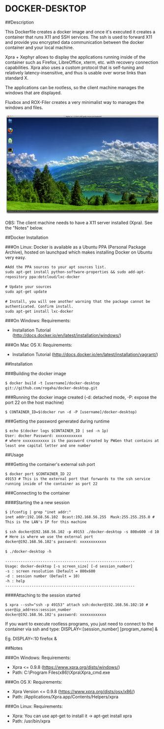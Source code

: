 DOCKER-DESKTOP
==============

##Description

This Dockerfile creates a docker image and once it's executed it creates a container that runs X11 and SSH services.
The ssh is used to forward X11 and provide you encrypted data communication between the docker container and your local machine.

Xpra + Xephyr allows to display the applications running inside of the container such as Firefox, LibreOffice, xterm, etc. with recovery connection capabilities. Xpra also uses a custom protocol that is self-tuning and relatively latency-insensitive, and thus is usable over worse links than standard X.

The applications can be rootless, so the client machine manages the windows that are displayed.

Fluxbox and ROX-Filer creates a very minimalist way to manages the windows and files. 


![Docker L](image/docker-desktop.png "Docker-Desktop")

OBS: The client machine needs to have a X11 server installed (Xpra). See the "Notes" below. 

##Docker Installation

###On Linux:
Docker is available as a Ubuntu PPA (Personal Package Archive), hosted on launchpad which makes installing Docker on Ubuntu very easy.

```
#Add the PPA sources to your apt sources list.
sudo apt-get install python-software-properties && sudo add-apt-repository ppa:dotcloud/lxc-docker
 
# Update your sources
sudo apt-get update
 
# Install, you will see another warning that the package cannot be authenticated. Confirm install.
sudo apt-get install lxc-docker
```
###On Windows:
Requirements:
- Installation Tutorial (http://docs.docker.io/en/latest/installation/windows/)

###On Mac OS X:
Requirements:
- Installation Tutorial (http://docs.docker.io/en/latest/installation/vagrant/)

##Installation


###Building the docker image

```
$ docker build -t [username]/docker-desktop git://github.com/rogaha/docker-desktop.git
```

###Running the docker image created (-d: detached mode, -P: expose the port 22 on the host machine)

```
$ CONTAINER_ID=$(docker run -d -P [username]/docker-desktop)
```

###Getting the password generated during runtime

```
$ echo $(docker logs $CONTAINER_ID | sed -n 1p)
User: docker Password: xxxxxxxxxxxx
# where xxxxxxxxxxxx is the password created by PWGen that contains at least one capital letter and one number
```

##Usage

###Getting the container's external ssh port 

```
$ docker port $CONTAINER_ID 22
49153 # This is the external port that forwards to the ssh service running inside of the container as port 22
```

###Connecting to the container 

####Starting the a new session 

```
$ ifconfig | grep "inet addr:" 
inet addr:192.168.56.102  Bcast:192.168.56.255  Mask:255.255.255.0 # This is the LAN's IP for this machine

$ ssh docker@192.168.56.102 -p 49153 ./docker-desktop -s 800x600 -d 10 # Here is where we use the external port
docker@192.168.56.102's password: xxxxxxxxxxxx 

$ ./docker-desktop -h

-----------------------------------------------------------
Usage: docker-desktop [-s screen_size] [-d session_number]
-s : screen resolution (Default = 800x600
-d : session number (Default = 10)
-h : help
-----------------------------------------------------------
```

####Attaching to the session started

```
$ xpra --ssh="ssh -p 49153" attach ssh:docker@192.168.56.102:10 # user@ip_address:session_number
docker@192.168.56.102's password: xxxxxxxxxxxx 

```
If you want to execute rootless programs, you just need to connect to the container via ssh and type: 
DISPLAY=:[session_number] [program_name] & 

Eg. DISPLAY=:10 firefox &

##Notes

###On Windows:
Requirements:
- Xpra <= 0.9.8 (https://www.xpra.org/dists/windows/)
- Path: C:\Program Files(x86)\Xpra\Xpra_cmd.exe

###On OS X:
Requirements:
- Xpra Version <= 0.9.8 (https://www.xpra.org/dists/osx/x86/)
- Path: /Applications/Xpra.app/Contents/Helpers/xpra


###On Linux:
Requirements:
- Xpra: You can use apt-get to install it -> apt-get install xpra
- Path: /usr/bin/xpra
